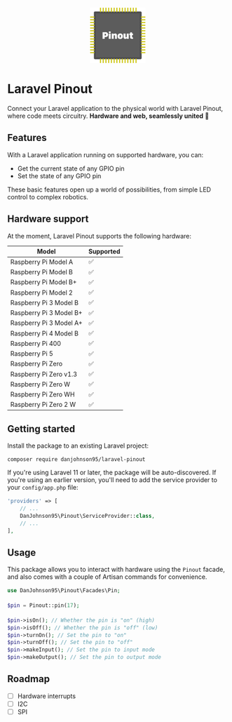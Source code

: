 <p align="center"><img width="25%" src="/art/laravel-pinout.png?1" alt="Pinout logo"></p>

# Laravel Pinout

Connect your Laravel application to the physical world with Laravel Pinout, where code meets circuitry. **Hardware and web, seamlessly united** 🤝

## Features

With a Laravel application running on supported hardware, you can:

- Get the current state of any GPIO pin
- Set the state of any GPIO pin

These basic features open up a world of possibilities, from simple LED control to complex robotics.

## Hardware support

At the moment, Laravel Pinout supports the following hardware:

| Model | Supported |
| --- | --- |
| Raspberry Pi Model A | ✅ |
| Raspberry Pi Model B | ✅ |
| Raspberry Pi Model B+ | ✅ |
| Raspberry Pi Model 2 | ✅ |
| Raspberry Pi 3 Model B | ✅ |
| Raspberry Pi 3 Model B+ | ✅ |
| Raspberry Pi 3 Model A+ | ✅ |
| Raspberry Pi 4 Model B | ✅ |
| Raspberry Pi 400 | ✅ |
| Raspberry Pi 5 | ✅ |
| Raspberry Pi Zero | ✅ |
| Raspberry Pi Zero v1.3 | ✅ |
| Raspberry Pi Zero W | ✅ |
| Raspberry Pi Zero WH | ✅ |
| Raspberry Pi Zero 2 W | ✅ |

## Getting started

Install the package to an existing Laravel project:

```
composer require danjohnson95/laravel-pinout
```

If you're using Laravel 11 or later, the package will be auto-discovered. If you're using an earlier version, you'll need to add the service provider to your `config/app.php` file:

```php
'providers' => [
    // ...
    DanJohnson95\Pinout\ServiceProvider::class,
    // ...
],
```

## Usage

This package allows you to interact with hardware using the `Pinout` facade, and also comes with a couple of Artisan commands for convenience.

```php
use DanJohnson95\Pinout\Facades\Pin;

$pin = Pinout::pin(17);

$pin->isOn(); // Whether the pin is "on" (high)
$pin->isOff(); // Whether the pin is "off" (low)
$pin->turnOn(); // Set the pin to "on"
$pin->turnOff(); // Set the pin to "off"
$pin->makeInput(); // Set the pin to input mode
$pin->makeOutput(); // Set the pin to output mode
```

## Roadmap

- [ ] Hardware interrupts
- [ ] I2C
- [ ] SPI

